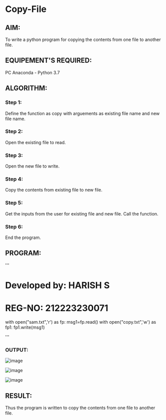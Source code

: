 # Copy-File
## AIM:
To write a python program for copying the contents from one file to another file.
## EQUIPEMENT'S REQUIRED: 
PC
Anaconda - Python 3.7
## ALGORITHM: 

### Step 1:
Define the function as copy with arguements as existing file name and new file name.
### Step 2: 
 Open the existing file to read.
### Step 3: 
Open the new file to write.
### Step 4:  
Copy the contents from existing file to new file.
### Step 5: 
Get the inputs from the user for existing file and new file. Call the function.
### Step 6: 
End the program.

## PROGRAM:
'''
# Developed by: HARISH S
# REG-NO: 212223230071

with open("sam.txt",'r') as fp:
    msg1=fp.read()
with open("copy.txt",'w') as fp1:
    fp1.write(msg1)


'''
### OUTPUT:
![image](https://github.com/pirateharishs/Copy-File/assets/166011385/40ec26cb-60e9-470b-8fd5-9f077a17ec17)

![image](https://github.com/pirateharishs/Copy-File/assets/166011385/dd5d19c5-b54c-424b-839f-340fd22d5281)

![image](https://github.com/pirateharishs/Copy-File/assets/166011385/4547be61-1beb-4075-a157-ffb71b10d48d)



## RESULT:
Thus the program is written to copy the contents from one file to another file.

